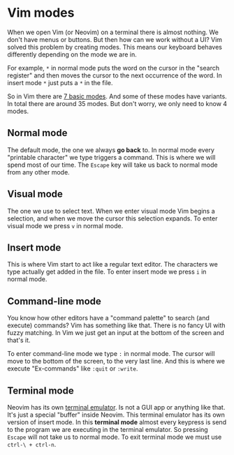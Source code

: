 # Vim modes

When we open Vim (or Neovim) on a terminal there is almost nothing. We don't have menus or buttons. But then how can we work without a UI? Vim solved this problem by creating modes. This means our keyboard behaves differently depending on the mode we are in.

For example, `*` in normal mode puts the word on the cursor in the "search register" and then moves the cursor to the next occurrence of the word. In insert mode `*` just puts a `*` in the file.

So in Vim there are [7 basic modes](https://neovim.io/doc/user/intro.html#vim-modes). And some of these modes have variants. In total there are around 35 modes. But don't worry, we only need to know 4 modes.

## Normal mode

The default mode, the one we always **go back** to. In normal mode every "printable character" we type triggers a command. This is where we will spend most of our time. The `Escape` key will take us back to normal mode from any other mode.

## Visual mode

The one we use to select text. When we enter visual mode Vim begins a selection, and when we move the cursor this selection expands. To enter visual mode we press `v` in normal mode.

## Insert mode

This is where Vim start to act like a regular text editor. The characters we type actually get added in the file. To enter insert mode we press `i` in normal mode.

## Command-line mode

You know how other editors have a "command palette" to search (and execute) commands? Vim has something like that. There is no fancy UI with fuzzy matching. In Vim we just get an input at the bottom of the screen and that's it.

To enter command-line mode we type `:` in normal mode. The cursor will move to the bottom of the screen, to the very last line. And this is where we execute "Ex-commands" like `:quit` or `:write`.

## Terminal mode

Neovim has its own [terminal emulator](https://neovim.io/doc/user/terminal.html). Is not a GUI app or anything like that. It's just a special "buffer" inside Neovim. This terminal emulator has its own version of insert mode. In this **terminal mode** almost every keypress is send to the program we are executing in the terminal emulator. So pressing `Escape` will not take us to normal mode. To exit terminal mode we must use `ctrl-\ + ctrl-n`.


